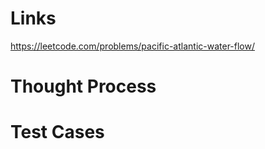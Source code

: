 # Links
https://leetcode.com/problems/pacific-atlantic-water-flow/

# Thought Process

# Test Cases

